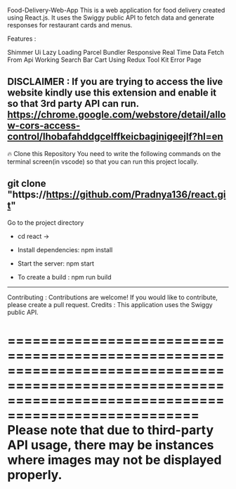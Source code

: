 Food-Delivery-Web-App
This is a web application for food delivery created using React.js. It uses the Swiggy public API to fetch data and generate responses for restaurant cards and menus.

Features :

Shimmer Ui
Lazy Loading
Parcel Bundler
Responsive
Real Time Data Fetch From Api
Working Search Bar
Cart Using Redux Tool Kit
Error Page

DISCLAIMER :
If you are trying to access the live website kindly use this extension and enable it so that 3rd party API can run. https://chrome.google.com/webstore/detail/allow-cors-access-control/lhobafahddgcelffkeicbaginigeejlf?hl=en
-------------------------------------------------------------------------------------------------------------------------------------------------------

🔥 Clone this Repository
You need to write the following commands on the terminal screen(in vscode) so that you can run this project locally.

  git clone "https://https://github.com/Pradnya136/react.git"
--------------------------------------------------------------------------------------------------------------------------------------------------------

  Go to the project directory

 * cd react ->

 * Install dependencies:
   npm install
   
 * Start the server:
   npm start

 * To create a build :
   npm run build
---------------------------------------------------------------------------------------------------------------------------------------------------------
Contributing :
Contributions are welcome! If you would like to contribute, please create a pull request.
Credits :
This application uses the Swiggy public API.

=========================================================================================================================================================
Please note that due to third-party API usage, there may be instances where images may not be displayed properly.
=========================================================================================================================================================